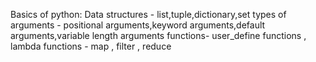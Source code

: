 Basics of python:
      Data structures - list,tuple,dictionary,set
      types of arguments - positional arguments,keyword arguments,default arguments,variable length arguments
      functions- user_define functions , lambda functions - map , filter , reduce
